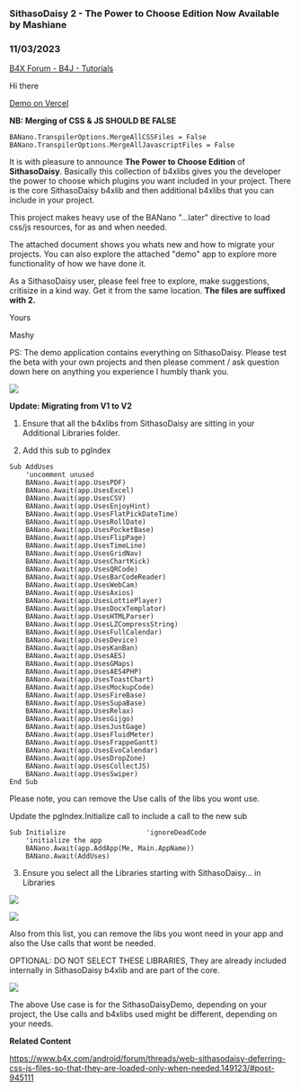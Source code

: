 ### SithasoDaisy 2 - The Power to Choose Edition Now Available by Mashiane
### 11/03/2023
[B4X Forum - B4J - Tutorials](https://www.b4x.com/android/forum/threads/149186/)

Hi there  
  
[Demo on Vercel](https://sithaso-daisy-ptc-edition.vercel.app/)  
  
**NB: Merging of CSS & JS SHOULD BE FALSE**  
  

```B4X
BANano.TranspilerOptions.MergeAllCSSFiles = False  
BANano.TranspilerOptions.MergeAllJavascriptFiles = False
```

  
  
It is with pleasure to announce **The Power to Choose Edition** of **SithasoDaisy**. Basically this collection of b4xlibs gives you the developer the power to choose which plugins you want included in your project. There is the core SithasoDaisy b4xlib and then additional b4xlibs that you can include in your project.  
  
This project makes heavy use of the BANano "…later" directive to load css/js resources, for as and when needed.  
  
The attached document shows you whats new and how to migrate your projects. You can also explore the attached "demo" app to explore more functionality of how we have done it.  
  
As a SithasoDaisy user, please feel free to explore, make suggestions, critisize in a kind way. Get it from the same location. **The files are suffixed with 2.**  
  
Yours  
  
Mashy  
  
PS: The demo application contains everything on SithasoDaisy. Please test the beta with your own projects and then please comment / ask question down here on anything you experience I humbly thank you.  
  
  
![](https://www.b4x.com/android/forum/attachments/143992)  
  
**Update: Migrating from V1 to V2**  
  
1. Ensure that all the b4xlibs from SithasoDaisy are sitting in your Additional Libraries folder.  
  
2. Add this sub to pgIndex  
  

```B4X
Sub AddUses  
    'uncomment unused  
    BANano.Await(app.UsesPDF)  
    BANano.Await(app.UsesExcel)  
    BANano.Await(app.UsesCSV)  
    BANano.Await(app.UsesEnjoyHint)  
    BANano.Await(app.UsesFlatPickDateTime)  
    BANano.Await(app.UsesRollDate)  
    BANano.Await(app.UsesPocketBase)  
    BANano.Await(app.UsesFlipPage)  
    BANano.Await(app.UsesTimeLine)  
    BANano.Await(app.UsesGridNav)  
    BANano.Await(app.UsesChartKick)  
    BANano.Await(app.UsesQRCode)  
    BANano.Await(app.UsesBarCodeReader)  
    BANano.Await(app.UsesWebCam)  
    BANano.Await(app.UsesAxios)  
    BANano.Await(app.UsesLottiePlayer)  
    BANano.Await(app.UsesDocxTemplator)  
    BANano.Await(app.UsesHTMLParser)  
    BANano.Await(app.UsesLZCompressString)  
    BANano.Await(app.UsesFullCalendar)  
    BANano.Await(app.UsesDevice)  
    BANano.Await(app.UsesKanBan)  
    BANano.Await(app.UsesAES)  
    BANano.Await(app.UsesGMaps)  
    BANano.Await(app.UsesAES4PHP)  
    BANano.Await(app.UsesToastChart)  
    BANano.Await(app.UsesMockupCode)  
    BANano.Await(app.UsesFireBase)  
    BANano.Await(app.UsesSupaBase)  
    BANano.Await(app.UsesRelax)  
    BANano.Await(app.UsesGijgo)  
    BANano.Await(app.UsesJustGage)  
    BANano.Await(app.UsesFluidMeter)  
    BANano.Await(app.UsesFrappeGantt)  
    BANano.Await(app.UsesEvoCalendar)  
    BANano.Await(app.UsesDropZone)  
    BANano.Await(app.UsesCollectJS)  
    BANano.Await(app.UsesSwiper)  
End Sub
```

  
  
Please note, you can remove the Use calls of the libs you wont use.  
  
Update the pgIndex.Initialize call to include a call to the new sub  
  

```B4X
Sub Initialize                    'ignoreDeadCode  
    'initialize the app  
    BANano.Await(app.AddApp(Me, Main.AppName))  
    BANano.Await(AddUses)
```

  
  
3. Ensure you select all the Libraries starting with SithasoDaisy… in Libraries  
  
![](https://www.b4x.com/android/forum/attachments/146773)  
  
![](https://www.b4x.com/android/forum/attachments/146774)  
  
Also from this list, you can remove the libs you wont need in your app and also the Use calls that wont be needed.  
  
OPTIONAL: DO NOT SELECT THESE LIBRARIES, They are already included internally in SithasoDaisy b4xlib and are part of the core.  
  
![](https://www.b4x.com/android/forum/attachments/146775)  
  
The above Use case is for the SithasoDaisyDemo, depending on your project, the Use calls and b4xlibs used might be different, depending on your needs.  
  
**Related Content**  
  
  
<https://www.b4x.com/android/forum/threads/web-sithasodaisy-deferring-css-js-files-so-that-they-are-loaded-only-when-needed.149123/#post-945111>